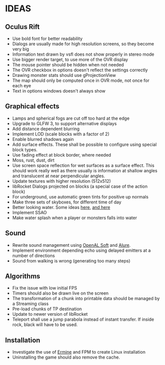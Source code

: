 IDEAS
=====

Oculus Rift
-----------
* Use bold font for better readability
* Dialogs are usually made for high resolution screens, so they become very big
* Information text drawn by vsfl does not show properly in stereo mode
* Use bigger render target, to use more of the OVR display
* The mouse pointer should be hidden when not needed
* The OVR checkbox in options doesn't reflect the settings correctly
* Drawing monster stats should use gProjectionView
* The map should only be computed once in OVR mode, not once for each eye
* Text in options windows doesn't always show

Graphical effects
-----------------
* Lamps and spherical fogs are cut off too hard at the edge
* Upgrade to GLFW 3, to support alternative displays
* Add distance dependent blurring
* Implement LOD (scale blocks with a factor of 2)
* Enable blurred shadows again
* Add surface effects. These shall be possible to configure using special block types.
* Use fading effect at block border, where needed
* Moss, rust, dust, dirt
* Use screen space reflection for wet surfaces as a surface effect. This should work really well as there usually is information
at shallow angles and translucent at near perpendicular angles.
* Update textures with higher resolution (512x512)
* libRocket Dialogs projected on blocks (a special case of the action block)
* For underground, use automatic green tints for positive up normals
* Make three sets of skyboxes, for different time of day
* Better looking water. Some ideas [here](http://mtnphil.wordpress.com/2012/09/12/faking-water-reflections-with-fourier-coefficients/),
[and here](http://www.jayconrod.com/posts/34/water-simulation-in-glsl)
* Implement SSAO
* Make water splash when a player or monsters falls into water

Sound
-----
* Rewrite sound management using [OpenAL Soft](http://kcat.strangesoft.net/openal.html) and [Alure](http://kcat.strangesoft.net/alure.html).
* Implement environment depending echo using delayed emitters at a number of directions
* Sound from walking is wrong (generating too many steps)

Algorithms
----------
* Fix the issue with low initial FPS
* Timers should also be drawn live on the screen
* The transformation of a chunk into printable data should be managed by a Streaming class
* Pre-load chunks of TP destination
* Update to newer version of libRocket
* Teleport shall use a jump parabola instead of instant transfer. If inside rock, black will have to be used.

Installation
------------
* Investigate the use of [Ermine](http://www.magicermine.com/features.html) and FPM to create Linux installation
* Uninstalling the game should also remove the cache.
